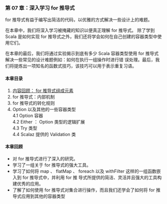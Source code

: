 ### 第 07 章：深入学习 for  推导式 ###
for 推导式有益于编写出简洁的代码，以优雅的方式解决一些设计上的难题。  
    
在本章中，我们将深入学习被掩藏的知识以便真正理解 for 推导式。
除了学到 Scala  是如何实现 for 推导式之外，我们还将学会如何在自己创建的容器类型中使用它们。
  
在本章的最后，我们将通过实验揭示到底有多少 Scala  容器类型使用 for 推导式解决一些常见的设计难题例如：如何在执行一组操作时进行错
误处理。最后，我们将提炼出一项知名的函数式技巧，该技巧可以用于表示重复习语。
#### 本章目录 ####
1.	[内容回顾： for 推导式组成元素](Course01ForElements.scala)   
2.	for 推导式：内部机制   
3.	for 推导式的转化规则   
4.	Option 以及其他的一些容器类型   
4.1	Option 容器   
4.2	Either ： Option 类型的逻辑扩展   
4.3	Try 类型   
4.4	Scalaz 提供的 Validation 类             
    
#### 本章回顾 ####    
-   对 for 推导式进行了深入的研究。
-   学习了一组关于 for 推导式的强大工具。
-   学习了如何将 map 、 flatMap 、 foreach 以及 withFilter 这样的一组函数嵌入到 for 推导式中，并利用 for 推
    导式所提供的简洁、灵活并且强大的工具构建优秀的应用。
-   了解了如何使用 for 推导式对集合进行操作，而且我们还学会了如何将 for 推导式应用到其他的容器类型
   